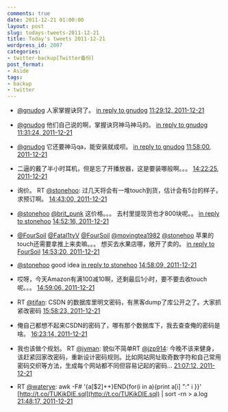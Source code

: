 ```yaml
---
comments: true
date: 2011-12-21 01:00:00
layout: post
slug: todays-tweets-2011-12-21
title: Today's tweets 2011-12-21
wordpress_id: 2007
categories:
- twitter-backup[Twitter备份]
post_format:
- Aside
tags:
- backup
- twitter
---
```





  * [@gnudog](http://twitter.com/gnudog) 人家掌握诀窍了。 [in reply to gnudog](http://twitter.com/gnudog/statuses/149329010655105024) [11:29:12, 2011-12-21](http://twitter.com/gfrog/statuses/149330552422547456)





  * [@gnudog](http://twitter.com/gnudog) 他们自己说的啊，掌握诀窍神马神马的。 [in reply to gnudog](http://twitter.com/gnudog/statuses/149330823223578624) [11:31:24, 2011-12-21](http://twitter.com/gfrog/statuses/149331104107737088)





  * [@gnudog](http://twitter.com/gnudog) 它还要神马qa，能安装就成呗。 [in reply to gnudog](http://twitter.com/gnudog/statuses/149331708192374784) [11:58:00, 2011-12-21](http://twitter.com/gfrog/statuses/149337797961072641)





  * 二逼的戴了半小时耳机，但是忘了开播放器，这是要装哪般啊。。。 [14:22:25, 2011-12-21](http://twitter.com/gfrog/statuses/149374142519578624)





  * 询价。 RT [@stonehoo](http://twitter.com/stonehoo): 过几天将会有一堆touch到货，估计会有5台的样子，求预订啊。 [14:43:00, 2011-12-21](http://twitter.com/gfrog/statuses/149379321713274880)





  * [@stonehoo](http://twitter.com/stonehoo) [@brit_punk](http://twitter.com/brit_punk) 这价格。。。 去村里提现货也才800块呢。。 [in reply to stonehoo](http://twitter.com/stonehoo/statuses/149379713947795456) [14:52:16, 2011-12-21](http://twitter.com/gfrog/statuses/149381653939224576)





  * [@FourSoil](http://twitter.com/FourSoil) [@Fatal1tyV](http://twitter.com/Fatal1tyV) [@FourSoil](http://twitter.com/FourSoil) [@movingtea1982](http://twitter.com/movingtea1982) [@stonehoo](http://twitter.com/stonehoo) 苹果的touch还需要拿推上来卖嘛。。。 想买去水果店哪，敞开了卖的。 [in reply to FourSoil](http://twitter.com/FourSoil/statuses/149381056762617856) [14:53:20, 2011-12-21](http://twitter.com/gfrog/statuses/149381921477103616)





  * [@stonehoo](http://twitter.com/stonehoo) good idea [in reply to stonehoo](http://twitter.com/stonehoo/statuses/149382335685599232) [14:58:09, 2011-12-21](http://twitter.com/gfrog/statuses/149383136852185089)





  * 哎呀，今天Amazon有满100减10啊，还剩最后1小时，要不要去收touch呢。。。 [14:59:06, 2011-12-21](http://twitter.com/gfrog/statuses/149383375218679809)





  * RT [@tifan](http://twitter.com/tifan): CSDN 的数据库里明文密码，有黑客dump了库公开之了。大家抓紧改密码 [15:58:23, 2011-12-21](http://twitter.com/gfrog/statuses/149398293787586560)





  * 俺自己都想不起来CSDN的密码了，哪有那个数据库下，我去查查俺的密码是啥。 [16:23:14, 2011-12-21](http://twitter.com/gfrog/statuses/149404545146044416)





  * 我也该做个规划。 RT [@jyman](http://twitter.com/jyman): 貌似不简单RT [@jzp914](http://twitter.com/jzp914): 今晚不该来健身，该赶紧回家改密码，重新设计密码规则。比如网站网址取奇数字符和自己常用密码交织等方法，生成每个网站都不同但容易记起的密码… [21:07:12, 2011-12-21](http://twitter.com/gfrog/statuses/149476008779722752)





  * RT [@waterye](http://twitter.com/waterye): awk -F# '{a[$2]++}END{for(i in a){print a[i] ":" i }}' [http://t.co/TUKikDIE.sql](http://t.co/TUKikDIE.sql) | sort -rn > a.log [21:48:17, 2011-12-21](http://twitter.com/gfrog/statuses/149486350679277568)




